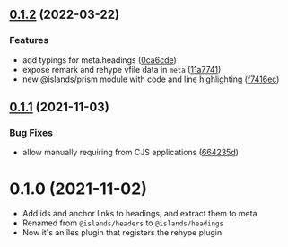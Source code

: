 ## [0.1.2](https://github.com/ElMassimo/iles/compare/headings@0.1.1...headings@0.1.2) (2022-03-22)


### Features

* add typings for meta.headings ([0ca6cde](https://github.com/ElMassimo/iles/commit/0ca6cdef836293aff2d5415b8cd0afdc8172dafd))
* expose remark and rehype vfile data in `meta` ([11a7741](https://github.com/ElMassimo/iles/commit/11a77412b30c72d98ad967f644e0ae4b5afc32f8))
* new @islands/prism module with code and line highlighting ([f7416ec](https://github.com/ElMassimo/iles/commit/f7416ec8ea45b10fd199bdb2806ea54373ec2bf9))



## [0.1.1](https://github.com/ElMassimo/iles/compare/headings@0.1.0...headings@0.1.1) (2021-11-03)


### Bug Fixes

* allow manually requiring from CJS applications ([664235d](https://github.com/ElMassimo/iles/commit/664235dc0414fa7c9bb37e9c92bddaca5d01bd6e))



# 0.1.0 (2021-11-02)

- Add ids and anchor links to headings, and extract them to meta
- Renamed from `@islands/headers` to `@islands/headings`
- Now it's an îles plugin that registers the rehype plugin
